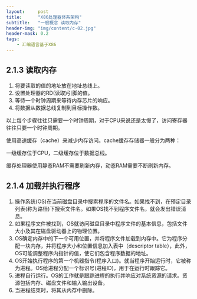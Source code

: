 ```yaml
---
layout:     post
title:      "X86处理器体系架构"
subtitle:   "一般概念 读取内存"
header-img: "img/content/c-02.jpg"
header-mask: 0.2
tags:
    - 汇编语言基于X86
---
```




## 2.1.3 读取内存



1. 将要读取的值的地址放在地址总线上。
2. 设置处理器的RD(读取)引脚的值。
3. 等待一个时钟周期来等待内存芯片的响应。
4. 将数据从数据总线复制到目标操作数。



以上每个步骤往往只需要一个时钟周期，对于CPU来说还是太慢了，访问寄存器往往只要一个时钟周期。

使用高速缓存（cache）来减少内存访问。cache缓存存储器一般分为两种：

一级缓存位于CPU，二级缓存位于数据总线。

缓存处理器使用静态RAM不需要刷新内存，动态RAM需要不断刷新内存。



## 2.1.4 加载并执行程序



1. 操作系统(OS)在当前磁盘目录中搜索程序的文件名。如果找不到，在预定目录列表(称为路径)下搜索文件名。如果OS找不到程序文件名，就会发出错误消息。
2. 如果程序文件被找到，OS就访问磁盘目录中程序文件的基本信息，包括文件大小及其在磁盘驱动器上的物理位置。
3. OS确定内存中的下一个可用位置，并将程序文件加载到内存中。它为程序分配一块内存，并将程序大小和位置信息加入表中（descriptor table），此外，OS可能调整程序内指针的值，使它们包含程序数据的地址。
4. OS开始执行程序的第一个机器指令(程序入口)。就当程序开始运行时，它被称为进程。OS给进程分配一个标识号(进程ID)，用于在运行时跟踪它。
5. 进程自行运行。OS的工作就是跟踪进程的执行并响应对系统资源的请求。资源包括内存、磁盘文件和输入输出设备。
6. 当进程结束时，将其从内存中删除。


